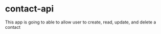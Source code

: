 # contact-api
This app is going to able to allow user to create, read, update, and delete a contact
